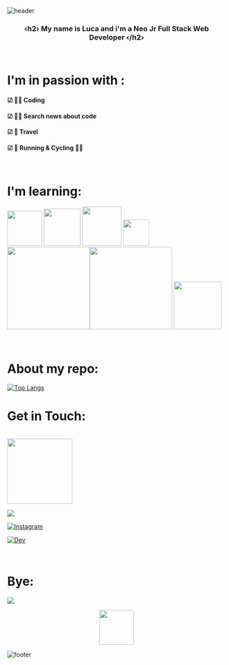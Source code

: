 ![header](https://capsule-render.vercel.app/api?type=wave&color=d3d3d3&height=200&section=header&text=&lsaquo;h1&rsaquo;%20Hello%20Dev%20🙋‍♂️%20&lsaquo;/h1&rsaquo;&fontSize=50&fontAlign=50&fontColor=000000)

<h3 align=center>&lsaquo;h2&rsaquo;  My name is Luca and i'm a Neo Jr Full Stack Web Developer &lsaquo;/h2&rsaquo;</h3>

</br>

<h1>I'm in passion with : </h1>

<h4>&#9745;  👨‍💻 Coding</h4>
<h4>&#9745;  🕵️‍♂️ Search news about code </h4>
<h4>&#9745;  🛫 Travel</h4>
<h4>&#9745;  🏃‍ Running & Cycling 🚵‍♂️ </h4>

</br>

<h1>I'm learning:</h1>
<p><img src="https://upload.wikimedia.org/wikipedia/commons/thumb/9/95/Vue.js_Logo_2.svg/1024px-Vue.js_Logo_2.svg.png" width="80"> <img src="https://upload.wikimedia.org/wikipedia/commons/thumb/6/61/HTML5_logo_and_wordmark.svg/440px-HTML5_logo_and_wordmark.svg.png" width="85">
  <img src="https://upload.wikimedia.org/wikipedia/commons/d/dc/Javascript-shield.png" width="90"> <img src="https://upload.wikimedia.org/wikipedia/commons/thumb/d/d5/CSS3_logo_and_wordmark.svg/726px-CSS3_logo_and_wordmark.svg.png" width="60">
  <img src="https://upload.wikimedia.org/wikipedia/commons/thumb/c/ca/AngularJS_logo.svg/1390px-AngularJS_logo.svg.png" width="190"><img src="https://res.cloudinary.com/dtfbvvkyp/image/upload/v1566331377/laravel-logolockup-cmyk-red.svg" width="190"> <img src="https://upload.wikimedia.org/wikipedia/commons/thumb/2/27/PHP-logo.svg/520px-PHP-logo.svg.png" width="110">  </p> 


</br>

<h1>  About my repo: </h1>

[![Top Langs](https://github-readme-stats.vercel.app/api/top-langs/?username=Ljnce&layout=compact)](https://github.com/anuraghazra/github-readme-stats)

<h1> Get in Touch:  </h1>

</br>

<img src="https://therunnerpost.it/img/Index/RunnerPost_Logo_Website.png" width="150">

<a href="https://therunnerpost.it">
  
![](https://img.shields.io/badge/💻%20Site-therunnerpost.it-informational?style=flat&color=yellow&logo=data:image/svg%2bxml;base64,<BASE64_DATA>)

</a>

<a href="https://www.instagram.com/therunnerpost/">
  
![Instagram](https://img.shields.io/badge/📱%20Instagram-therunnerpost-informational?style=flat&color=orange&logo=data:image/svg%2bxml;base64,<BASE64_DATA>)

</a>

<a href="https://dev.to/ljnce">
  
![Dev](https://img.shields.io/badge/📝%20Dev_community-ljnce-informational?style=flat&color=orange&logo=data:image/svg%2bxml;base64,<BASE64_DATA>)

</a>

</br>

<h1>  Bye: </h1>

![](https://komarev.com/ghpvc/?username=Ljnce&label=📈+You+are+visitor+number&color=red)

<p align=center><img src="https://raw.githubusercontent.com/MartinHeinz/MartinHeinz/master/wave.gif" width="80px">
  
![footer](https://capsule-render.vercel.app/api?type=wave&color=d3d3d3&height=180&section=footer&text=&lsaquo;small&rsaquo;%20Thanks%20for%20watching%20my%20profile%20&lsaquo;/small&rsaquo;&fontSize=20&fontAlign=50&fontColor=000000)
  
